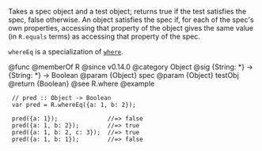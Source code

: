 Takes a spec object and a test object; returns true if the test satisfies
the spec, false otherwise. An object satisfies the spec if, for each of the
spec's own properties, accessing that property of the object gives the same
value (in `R.equals` terms) as accessing that property of the spec.

`whereEq` is a specialization of [`where`](#where).

@func
@memberOf R
@since v0.14.0
@category Object
@sig {String: *} -> {String: *} -> Boolean
@param {Object} spec
@param {Object} testObj
@return {Boolean}
@see R.where
@example

     // pred :: Object -> Boolean
     var pred = R.whereEq({a: 1, b: 2});

     pred({a: 1});              //=> false
     pred({a: 1, b: 2});        //=> true
     pred({a: 1, b: 2, c: 3});  //=> true
     pred({a: 1, b: 1});        //=> false
